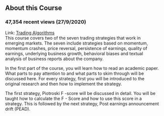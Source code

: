 ## About this Course
### 47,354 recent views (27/9/2020)
Link: [Trading Algorithms](https://www.coursera.org/learn/trading-algorithm)  
This course covers two of the seven trading strategies that work in emerging markets. The seven  include strategies based on momentum, momentum crashes, price reversal, persistence of earnings, quality of earnings, underlying business growth, behavioral biases and textual analysis of business reports about the company.

In the first part of the course, you will learn how to read an academic paper. What parts to pay attention to and what parts to skim through will be discussed here. For every strategy, first you will be introduced to the original research and then how to implement the strategy.

The first strategy, Piotroski F -score will be discussed in detail. You will be taught how to calculate the F - Score and how to use this score in a strategy. This is followed by the next strategy, Post earnings announcement drift (PEAD).
